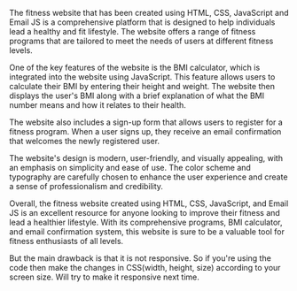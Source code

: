 The fitness website that has been created using HTML, CSS, JavaScript and Email JS is a comprehensive platform that is designed to help individuals lead a healthy and fit lifestyle. The website offers a range of fitness programs that are tailored to meet the needs of users at different fitness levels.

One of the key features of the website is the BMI calculator, which is integrated into the website using JavaScript. This feature allows users to calculate their BMI by entering their height and weight. The website then displays the user's BMI along with a brief explanation of what the BMI number means and how it relates to their health.

The website also includes a sign-up form that allows users to register for a fitness program. When a user signs up, they receive an email confirmation that welcomes the newly registered user.

The website's design is modern, user-friendly, and visually appealing, with an emphasis on simplicity and ease of use. The color scheme and typography are carefully chosen to enhance the user experience and create a sense of professionalism and credibility.

Overall, the fitness website created using HTML, CSS, JavaScript, and Email JS is an excellent resource for anyone looking to improve their fitness and lead a healthier lifestyle. With its comprehensive programs, BMI calculator, and email confirmation system, this website is sure to be a valuable tool for fitness enthusiasts of all levels.

But the main drawback is that it is not responsive. So if you're using the code then make the changes in CSS(width, height, size) according to your screen size. Will try to make it responsive next time.
